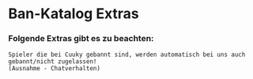 # Ban-Katalog Extras

### Folgende Extras gibt es zu beachten:

```
Spieler die bei Cuuky gebannt sind, werden automatisch bei uns auch gebannt/nicht zugelassen!
(Ausnahme - Chatverhalten)

```
